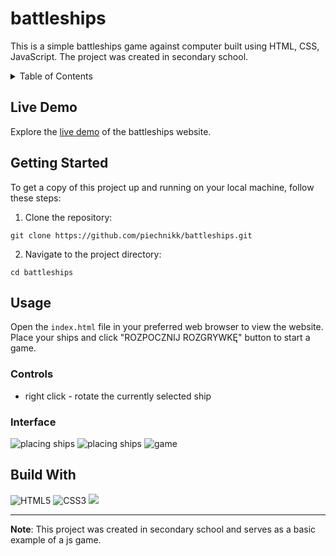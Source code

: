 # battleships

This is a simple battleships game against computer built using HTML, CSS, JavaScript. The project was created in secondary school.

<details>
  <summary>Table of Contents</summary>
  <ul>
    <li><a href="#live-demo">Live Demo</a></li>
    <li><a href="#getting-started">Getting Started</a></li>
    <li><a href="#usage">Usage</a></li>
    <li><a href="#build-with">Build With</a></li>
  </ul>
</details>

## Live Demo

Explore the [live demo](https://piechnikk.github.io/battleships/) of the battleships website.

## Getting Started

To get a copy of this project up and running on your local machine, follow these steps:

1. Clone the repository: 
```
git clone https://github.com/piechnikk/battleships.git
```
2. Navigate to the project directory: 
```
cd battleships
```

## Usage

Open the `index.html` file in your preferred web browser to view the website. Place your ships and click "ROZPOCZNIJ ROZGRYWKĘ" button to start a game.

### Controls
- right click - rotate the currently selected ship

### Interface

![placing ships](https://github.com/piechnikk/battleships/assets/51060535/2afdc52a-b962-4897-8df7-d94533f26a1a)
![placing ships](https://github.com/piechnikk/battleships/assets/51060535/d8b79c65-23db-4f2c-8f5b-f846ad4bfa37)
![game](https://github.com/piechnikk/battleships/assets/51060535/643be1b9-2662-4006-a4c4-394eb149e5b8)



## Build With

<div>
    <img src="https://img.shields.io/badge/HTML5-E34F26?style=for-the-badge&logo=html5&logoColor=white" alt="HTML5"> 
    <img src="https://img.shields.io/badge/CSS3-1572B6?style=for-the-badge&logo=css3&logoColor=white" alt="CSS3">
    <img src="https://img.shields.io/badge/JavaScript-323330?style=for-the-badge&logo=javascript&logoColor=F7DF1E alt="JavaScript">  
</div>

---

**Note**: This project was created in secondary school and serves as a basic example of a js game.
